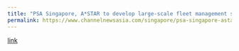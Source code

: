 ```yaml
---
title: "PSA Singapore, A*STAR to develop large-scale fleet management solution for AGVs at Tuas Port"
permalink: https://www.channelnewsasia.com/singapore/psa-singapore-astar-develop-large-scale-fleet-management-solution-agvs-tuas-port-2531431
---
```

[link](https://www.channelnewsasia.com/singapore/psa-singapore-astar-develop-large-scale-fleet-management-solution-agvs-tuas-port-2531431)
